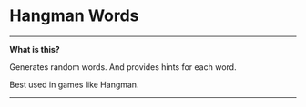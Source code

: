 # Hangman Words

----

**What is this?** 

Generates random words. And provides hints for each word.

Best used in games like Hangman.

---